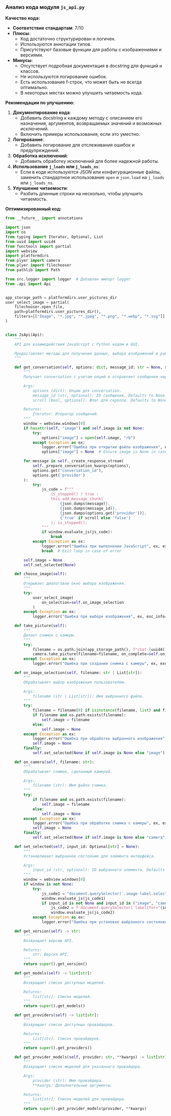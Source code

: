 ### **Анализ кода модуля `js_api.py`**

**Качество кода:**

- **Соответствие стандартам**: 7/10
- **Плюсы**:
    - Код достаточно структурирован и логичен.
    - Используются аннотации типов.
    - Присутствуют базовые функции для работы с изображениями и версиями.
- **Минусы**:
    - Отсутствует подробная документация в docstring для функций и классов.
    - Не используются логирование ошибок.
    - Есть использование f-строк, что может быть не всегда оптимально.
    - В некоторых местах можно улучшить читаемость кода.

**Рекомендации по улучшению:**

1.  **Документирование кода**:
    - Добавить docstring к каждому методу с описанием его назначения, аргументов, возвращаемых значений и возможных исключений.
    - Включить примеры использования, если это уместно.
2.  **Логирование**:
    - Добавить логирование для отслеживания ошибок и предупреждений.
3.  **Обработка исключений**:
    - Добавить обработку исключений для более надежной работы.
4.  **Использование `j_loads` или `j_loads_ns`**:
    - Если в коде используются JSON или конфигурационные файлы, заменить стандартное использование `open` и `json.load` на `j_loads` или `j_loads_ns`.
5.  **Улучшение читаемости**:
    - Разбить длинные строки на несколько, чтобы улучшить читаемость.

**Оптимизированный код:**

```python
from __future__ import annotations

import json
import os
from typing import Iterator, Optional, List
from uuid import uuid4
from functools import partial
import webview
import platformdirs
from plyer import camera
from plyer import filechooser
from pathlib import Path

from src.logger import logger  # Добавлен импорт logger
from .api import Api


app_storage_path = platformdirs.user_pictures_dir
user_select_image = partial(
    filechooser.open_file,
    path=platformdirs.user_pictures_dir(),
    filters=[["Image", "*.jpg", "*.jpeg", "*.png", "*.webp", "*.svg"]],
)


class JsApi(Api):
    """
    API для взаимодействия JavaScript с Python кодом в GUI.

    Предоставляет методы для получения данных, выбора изображений и работы с камерой.
    """

    def get_conversation(self, options: dict, message_id: str = None, scroll: Optional[bool] = None) -> Iterator:
        """
        Получает conversation с учетом опций и отправляет сообщения через JavaScript.

        Args:
            options (dict): Опции для conversation.
            message_id (str, optional): ID сообщения. Defaults to None.
            scroll (bool, optional): Флаг для скролла. Defaults to None.

        Returns:
            Iterator: Итератор сообщений.
        """
        window = webview.windows[0]
        if hasattr(self, "image") and self.image is not None:
            try:
                options["image"] = open(self.image, "rb")
            except Exception as ex:
                logger.error("Ошибка при открытии файла изображения", ex, exc_info=True)
                options["image"] = None  # Ensure image is None in case of error

        for message in self._create_response_stream(
            self._prepare_conversation_kwargs(options),
            options.get("conversation_id"),
            options.get('provider')
        ):
            try:
                js_code = f"""
                    is_stopped() ? true :
                    this.add_message_chunk(
                        {json.dumps(message)},
                        {json.dumps(message_id)},
                        {json.dumps(options.get('provider'))},
                        {'true' if scroll else 'false'}
                    ); is_stopped();
                """
                if window.evaluate_js(js_code):
                    break
            except Exception as ex:
                logger.error("Ошибка при выполнении JavaScript", ex, exc_info=True)
                break  # Exit loop in case of error

        self.image = None
        self.set_selected(None)

    def choose_image(self):
        """
        Открывает диалоговое окно выбора изображения.
        """
        try:
            user_select_image(
                on_selection=self.on_image_selection
            )
        except Exception as ex:
            logger.error("Ошибка при выборе изображения", ex, exc_info=True)

    def take_picture(self):
        """
        Делает снимок с камеры.
        """
        try:
            filename = os.path.join(app_storage_path(), f"chat-{uuid4()}.png")
            camera.take_picture(filename=filename, on_complete=self.on_camera)
        except Exception as ex:
            logger.error("Ошибка при создании снимка с камеры", ex, exc_info=True)

    def on_image_selection(self, filename: str | List[str]):
        """
        Обрабатывает выбор изображения пользователем.

        Args:
            filename (str | List[str]): Имя выбранного файла.
        """
        try:
            filename = filename[0] if isinstance(filename, list) and filename else filename
            if filename and os.path.exists(filename):
                self.image = filename
            else:
                self.image = None
        except Exception as ex:
            logger.error("Ошибка при обработке выбранного изображения", ex, exc_info=True)
            self.image = None
        finally:
            self.set_selected(None if self.image is None else "image")

    def on_camera(self, filename: str):
        """
        Обрабатывает снимок, сделанный камерой.

        Args:
            filename (str): Имя файла снимка.
        """
        try:
            if filename and os.path.exists(filename):
                self.image = filename
            else:
                self.image = None
        except Exception as ex:
            logger.error("Ошибка при обработке снимка с камеры", ex, exc_info=True)
            self.image = None
        finally:
            self.set_selected(None if self.image is None else "camera")

    def set_selected(self, input_id: Optional[str] = None):
        """
        Устанавливает выбранное состояние для элемента интерфейса.

        Args:
            input_id (str, optional): ID выбранного элемента. Defaults to None.
        """
        window = webview.windows[0]
        if window is not None:
            try:
                js_code1 = "document.querySelector(`.image-label.selected`)?.classList.remove(`selected`);"
                window.evaluate_js(js_code1)
                if input_id is not None and input_id in ("image", "camera"):
                    js_code2 = f'document.querySelector(`label[for="{input_id}"]`)?.classList.add(`selected`);'
                    window.evaluate_js(js_code2)
            except Exception as ex:
                logger.error("Ошибка при установке выбранного состояния", ex, exc_info=True)

    def get_version(self) -> str:
        """
        Возвращает версию API.

        Returns:
            str: Версия API.
        """
        return super().get_version()

    def get_models(self) -> list[str]:
        """
        Возвращает список доступных моделей.

        Returns:
            list[str]: Список моделей.
        """
        return super().get_models()

    def get_providers(self) -> list[str]:
        """
        Возвращает список доступных провайдеров.

        Returns:
            list[str]: Список провайдеров.
        """
        return super().get_providers()

    def get_provider_models(self, provider: str, **kwargs) -> list[str]:
        """
        Возвращает список моделей для указанного провайдера.

        Args:
            provider (str): Имя провайдера.
            **kwargs: Дополнительные аргументы.

        Returns:
            list[str]: Список моделей для провайдера.
        """
        return super().get_provider_models(provider, **kwargs)